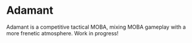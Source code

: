 # Adamant

Adamant is a competitive tactical MOBA, mixing MOBA gameplay with a more frenetic atmosphere. Work in progress!
